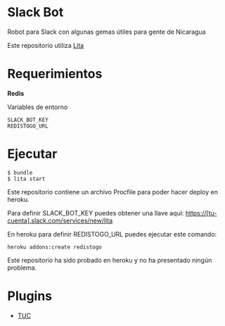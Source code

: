 Slack Bot
=========

Robot para Slack con algunas gemas útiles para gente de Nicaragua

Este repositorio utiliza [Lita](https://www.lita.io/)

# Requerimientos

**Redis**

Variables de entorno

    SLACK_BOT_KEY
    REDISTOGO_URL

# Ejecutar

    $ bundle
    $ lita start

Este repositorio contiene un archivo Procfile para poder hacer deploy en heroku.

Para definir SLACK_BOT_KEY puedes obtener una llave aquí: [https://[tu-cuenta].slack.com/services/new/lita](https://[tu-cuenta].slack.com/services/new/lita)

En heroku para definir REDISTOGO_URL puedes ejecutar este comando:

    heroku addons:create redistogo

Este repositorio ha sido probado en heroku y no ha presentado ningún problema.

# Plugins

* [TUC](https://github.com/rubyni/lita-tuc)
